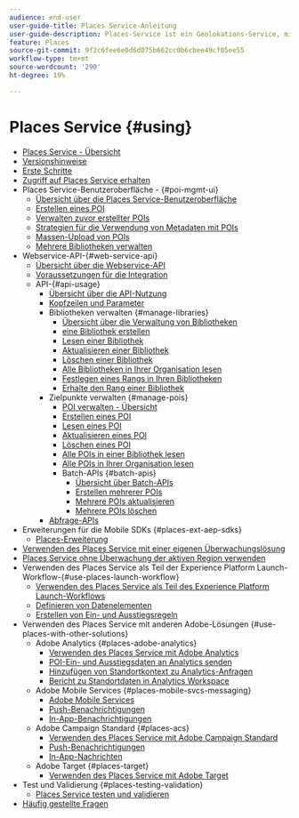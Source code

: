 ```yaml
---
audience: end-user
user-guide-title: Places Service-Anleitung
user-guide-description: Places-Service ist ein Geolokations-Service, mit dem Mobile Apps mit Standorterkennung den Standortkontext verstehen können.
feature: Places
source-git-commit: 9f2c6fee6e0d6d075b662cc0b6cbee49cf05ee55
workflow-type: tm+mt
source-wordcount: '290'
ht-degree: 19%

---
```



# Places Service {#using}

+ [Places Service - Übersicht](home.md)
+ [Versionshinweise](release-notes.md)
+ [Erste Schritte](getting-started.md)
+ [Zugriff auf Places Service erhalten](places-gain-access.md)
+ Places Service-Benutzeroberfläche - {#poi-mgmt-ui}
   + [Übersicht über die Places Service-Benutzeroberfläche](poi-mgmt-ui/poi-mgmt-ui-overview.md)
   + [Erstellen eines POI](poi-mgmt-ui/create-a-poi-ui.md)
   + [Verwalten zuvor erstellter POIs](poi-mgmt-ui/managing-pois-in-the-places-ui.md)
   + [Strategien für die Verwendung von Metadaten mit POIs](poi-mgmt-ui/metadata-with-pois.md)
   + [Massen-Upload von POIs](poi-mgmt-ui/bulk-upload-pois.md)
   + [Mehrere Bibliotheken verwalten](poi-mgmt-ui/manage-libraries-in-the-places-ui.md)
+ Webservice-API-{#web-service-api}
   + [Übersicht über die Webservice-API](web-service-api/places-web-services.md)
   + [Voraussetzungen für die Integration](web-service-api/adobe-i-o-integration.md)
   + API-{#api-usage}
      + [Übersicht über die API-Nutzung](web-service-api/api-usage/api-usage-overview.md)
      + [Kopfzeilen und Parameter](web-service-api/api-usage/headers-and-parameters.md)
      + Bibliotheken verwalten {#manage-libraries}
         + [Übersicht über die Verwaltung von Bibliotheken](web-service-api/api-usage/manage-libraries/manage-libraries.md)
         + [eine Bibliothek erstellen](web-service-api/api-usage/manage-libraries/create-a-library.md)
         + [Lesen einer Bibliothek](web-service-api/api-usage/manage-libraries/read-a-library.md)
         + [Aktualisieren einer Bibliothek](web-service-api/api-usage/manage-libraries/update-a-library.md)
         + [Löschen einer Bibliothek](web-service-api/api-usage/manage-libraries/delete-a-library.md)
         + [Alle Bibliotheken in Ihrer Organisation lesen](web-service-api/api-usage/manage-libraries/read-all-libraries-in-your-organization.md)
         + [Festlegen eines Rangs in Ihren Bibliotheken](web-service-api/api-usage/manage-libraries/set-a-ran-on-your-libraries.md)
         + [Erhalte den Rang einer Bibliothek](web-service-api/api-usage/manage-libraries/get-a-librarys-rank.md)
      + Zielpunkte verwalten {#manage-pois}
         + [POI verwalten - Übersicht](web-service-api/api-usage/manage-pois/manage-pois.md)
         + [Erstellen eines POI](web-service-api/api-usage/manage-pois/create-a-poi.md)
         + [Lesen eines POI](web-service-api/api-usage/manage-pois/read-a-poi.md)
         + [Aktualisieren eines POI](web-service-api/api-usage/manage-pois/update-a-poi.md)
         + [Löschen eines POI](web-service-api/api-usage/manage-pois/delete-a-poi.md)
         + [Alle POIs in einer Bibliothek lesen](web-service-api/api-usage/manage-pois/read-all-pois-in-a-library.md)
         + [Alle POIs in Ihrer Organisation lesen](web-service-api/api-usage/manage-pois/read-all-pois-in-your-organization.md)
         + Batch-APIs {#batch-apis}
            + [Übersicht über Batch-APIs](web-service-api/api-usage/manage-pois/batch-apis/batch-apis.md)
            + [Erstellen mehrerer POIs](web-service-api/api-usage/manage-pois/batch-apis/create-multiple-pois.md)
            + [Mehrere POIs aktualisieren](web-service-api/api-usage/manage-pois/batch-apis/update-multiple-pois.md)
            + [Mehrere POIs löschen](web-service-api/api-usage/manage-pois/batch-apis/delete-multiple-pois.md)
      + [Abfrage-APIs](web-service-api/api-usage/query-apis.md)
+ Erweiterungen für die Mobile SDKs {#places-ext-aep-sdks}
   + [Places-Erweiterung](places-ext-aep-sdks/places-extension/places-extension.md)
+ [Verwenden des Places Service mit einer eigenen Überwachungslösung](using-your-own-monitor.md)
+ [Places Service ohne Überwachung der aktiven Region verwenden](use-places-without-active-monitoring.md)
+ Verwenden des Places Service als Teil der Experience Platform Launch-Workflow-{#use-places-launch-workflow}
   + [Verwenden des Places Service als Teil des Experience Platform Launch-Workflows](use-places-launch-workflow/places-launch-workflow.md)
   + [Definieren von Datenelementen](use-places-launch-workflow/define-data-elements.md)
   + [Erstellen von Ein- und Ausstiegsregeln](use-places-launch-workflow/create-rule-places-property.md)
+ Verwenden des Places Service mit anderen Adobe-Lösungen {#use-places-with-other-solutions}
   + Adobe Analytics {#places-adobe-analytics}
      + [Verwenden des Places Service mit Adobe Analytics](use-places-with-other-solutions/places-adobe-analytics/use-places-analytics-overview.md)
      + [POI-Ein- und Ausstiegsdaten an Analytics senden](use-places-with-other-solutions/places-adobe-analytics/use-places-adobe-analytics.md)
      + [Hinzufügen von Standortkontext zu Analytics-Anfragen](use-places-with-other-solutions/places-adobe-analytics/run-reports-aa-places-data.md)
      + [Bericht zu Standortdaten in Analytics Workspace](use-places-with-other-solutions/places-adobe-analytics/places-in-workspace.md)
   + Adobe Mobile Services {#places-mobile-svcs-messaging}
      + [Adobe Mobile Services](use-places-with-other-solutions/places-mobile-svcs-for-messaging/use-places-mobie-svcs-messaging.md)
      + [Push-Benachrichtigungen ](use-places-with-other-solutions/places-mobile-svcs-for-messaging/mobile-svcs-messaging-push.md)
      + [In-App-Benachrichtigungen](use-places-with-other-solutions/places-mobile-svcs-for-messaging/mobile-svcs-messaging-inapp.md)
   + Adobe Campaign Standard {#places-acs}
      + [Verwenden des Places Service mit Adobe Campaign Standard](use-places-with-other-solutions/places-acs/places-acs-overview.md)
      + [Push-Benachrichtigungen ](use-places-with-other-solutions/places-acs/places-acs-push-notifications.md)
      + [In-App-Nachrichten](use-places-with-other-solutions/places-acs/places-acs-in-app-messages.md)
   + Adobe Target {#places-target}
      + [Verwenden des Places Service mit Adobe Target](use-places-with-other-solutions/places-target/places-target.md)
+ Test und Validierung {#places-testing-validation}
   + [Places Service testen und validieren](places-testing-validation/test-validate-places.md)
+ [Häufig gestellte Fragen](places-faqs.md)
